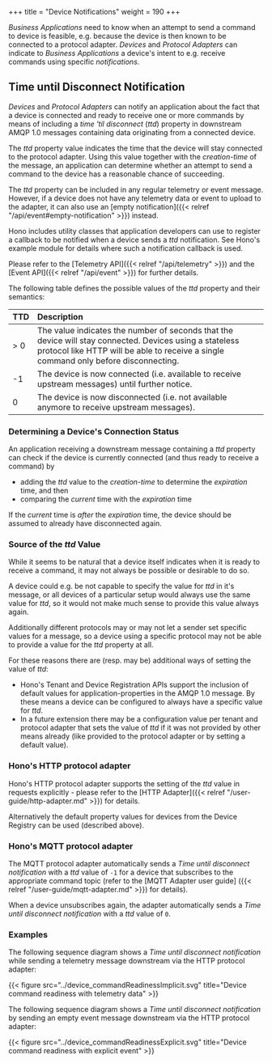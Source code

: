 +++
title = "Device Notifications"
weight = 190
+++

*Business Applications* need to know when an attempt to send a command to device is feasible, e.g. because the device is then known to be connected to a protocol adapter. *Devices* and *Protocol Adapters* can indicate to *Business Applications* a device's intent to e.g. receive commands using specific *notifications*.
  
<!--more-->

## Time until Disconnect Notification

*Devices* and *Protocol Adapters* can notify an application about the fact that a device is connected and ready to receive one or more commands by means of including a *time 'til disconnect* (*ttd*) property in downstream AMQP 1.0 messages containing data originating from a connected device.

The *ttd* property value indicates the time that the device will stay connected to the protocol adapter.
Using this value together with the *creation-time* of the message, an application can determine whether an attempt to send a command to the device has a reasonable chance of succeeding.

The *ttd* property can be included in any regular telemetry or event message. However, if a device does not have any telemetry data or event to upload to the adapter, it can also use an [empty notification]({{< relref "/api/event#empty-notification" >}}) instead.

Hono includes utility classes that application developers can use to register a callback to be notified when a device sends a *ttd* notification.
See Hono's example module for details where such a notification callback is used.

Please refer to the [Telemetry API]({{< relref "/api/telemetry" >}}) and the [Event API]({{< relref "/api/event" >}}) for further details.

The following table defines the possible values of the *ttd* property and their semantics:

| TTD  | Description  |
| :--- | :----------- |
| > 0  | The value indicates the number of seconds that the device will stay connected. Devices using a stateless protocol like HTTP will be able to receive a single command only before disconnecting.
| -1   | The device is now connected (i.e. available to receive upstream messages) until further notice.
| 0    | The device is now disconnected (i.e. not available anymore to receive upstream messages).

### Determining a Device's Connection Status 

An application receiving a downstream message containing a *ttd* property can check if the device is currently connected
(and thus ready to receive a command) by

- adding the *ttd* value to the *creation-time* to determine the *expiration* time, and then
- comparing the *current* time with the *expiration* time

If the *current* time is *after* the *expiration* time, the device should be assumed to already have disconnected again.

### Source of the *ttd* Value

While it seems to be natural that a device itself indicates when it is ready to receive a command, it may not always be
possible or desirable to do so.

A device could e.g. be not capable to specify the value for *ttd* in it's message, or all devices of a particular setup
would always use the same value for *ttd*, so it would not make much sense to provide this value always again.

Additionally different protocols may or may not let a sender set specific values for a message, so a device using a 
specific protocol may not be able to provide a value for the *ttd* property at all.

For these reasons there are (resp. may be) additional ways of setting the value of *ttd*:

- Hono's Tenant and Device Registration APIs support the inclusion of default values for application-properties in the
  AMQP 1.0 message. By these means a device can be configured to always have a specific value for *ttd*.
- In a future extension there may be a configuration value per tenant and protocol adapter that sets the value of *ttd*
  if it was not provided by other means already (like provided to the protocol adapter or by setting a default value).
  
### Hono's HTTP protocol adapter

Hono's HTTP protocol adapter supports the setting of the *ttd* value in requests explicitly - please refer to the
[HTTP Adapter]({{< relref "/user-guide/http-adapter.md" >}}) for details.

Alternatively the default property values for devices from the Device Registry can be used (described above).
  
### Hono's MQTT protocol adapter

The MQTT protocol adapter automatically sends a *Time until disconnect notification* with a *ttd* value of `-1`
for a device that subscribes to the appropriate command topic (refer to the [MQTT Adapter user guide]
({{< relref "/user-guide/mqtt-adapter.md" >}}) for details).

When a device unsubscribes again, the adapter automatically sends a *Time until disconnect notification* with a *ttd* value of `0`.

### Examples

The following sequence diagram shows a *Time until disconnect notification* while sending a telemetry message downstream
via the HTTP protocol adapter:

{{< figure src="../device_commandReadinessImplicit.svg" title="Device command readiness with telemetry data" >}}

The following sequence diagram shows a *Time until disconnect notification* by sending an empty event message downstream
via the HTTP protocol adapter:

{{< figure src="../device_commandReadinessExplicit.svg" title="Device command readiness with explicit event" >}}
